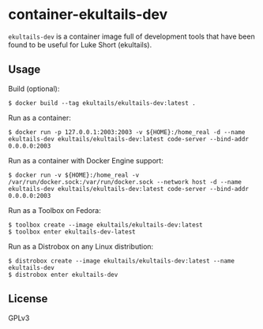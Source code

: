 # container-ekultails-dev

`ekultails-dev` is a container image full of development tools that have been found to be useful for Luke Short (ekultails).

## Usage

Build (optional):

```
$ docker build --tag ekultails/ekultails-dev:latest .
```

Run as a container:

```
$ docker run -p 127.0.0.1:2003:2003 -v ${HOME}:/home_real -d --name ekultails-dev ekultails/ekultails-dev:latest code-server --bind-addr 0.0.0.0:2003
```

Run as a container with Docker Engine support:

```
$ docker run -v ${HOME}:/home_real -v /var/run/docker.sock:/var/run/docker.sock --network host -d --name ekultails-dev ekultails/ekultails-dev:latest code-server --bind-addr 0.0.0.0:2003
```

Run as a Toolbox on Fedora:

```
$ toolbox create --image ekultails/ekultails-dev:latest
$ toolbox enter ekultails-dev-latest
```

Run as a Distrobox on any Linux distribution:

```
$ distrobox create --image ekultails/ekultails-dev:latest --name ekultails-dev
$ distrobox enter ekultails-dev
```

## License

GPLv3
